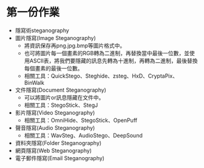  # 第一份作業
- 隱寫術steganography
 - 圖片隱寫(Image Steganography)
   - 將資訊保存再png.jpg.bmp等圖片格式中。
   - 也可將圖片每一個畫素的RGB轉為二進制，再替換當中最後一位數，並使用ASCII表，將我們要隱藏的訊息先轉為十進制，再轉為二進制，最後替換每個畫素的最後一位數。
   - 相關工具：QuickStego、Steghide、zsteg、HxD、CryptaPix、BinWalk
 - 文件隱寫(Document Steganography)
   - 可以將圖片or訊息隱藏在文件中。
   - 相關工具：StegoStick、StegJ
 - 影片隱寫(Video Steganography)
   - 相關工具：OmniHide、StegoStick、OpenPuff
 - 聲音隱寫(Audio Steganography)
   - 相關工具：WavSteg、AudioStego、DeepSound
 - 資料夾隱寫(Folder Steganography)
 - 網頁隱寫(Web Steganography)
 - 電子郵件隱寫(Email Steganography)
